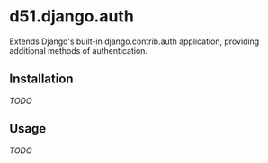 d51.django.auth
===============
Extends Django's built-in django.contrib.auth application, providing additional
methods of authentication.

Installation
------------
*TODO*

Usage
-----
*TODO*


